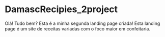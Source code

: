 # DamascRecipies_2project
Olá! Tudo bem? Esta é a minha segunda landing page criada! Esta landing page é um site de receitas variadas com o foco maior em confeitaria.
